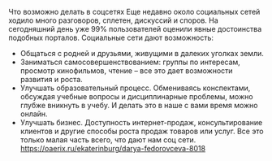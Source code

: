 Что возможно делать в соцсетях
Еще недавно около социальных сетей ходило много разговоров, сплетен, дискуссий и споров. На сегодняшний день уже 99% пользователей оценили явные достоинства подобных порталов. Социальные сети дают возможность:
- Общаться с родней и друзьями, живущими в далеких уголках земли.
- Заниматься самосовершенствованием: группы по интересам, просмотр кинофильмов, чтение – все это дает возможности развития и роста.
- Улучшать образовательный процесс. Обмениваясь конспектами, обсуждая учебные вопросы и дисциплинарные проблемы, можно глубже вникнуть в учебу. И делать это в наше с вами время можно онлайн.
- Улучшать бизнес. Доступность интернет-продаж, консультирование клиентов и другие способы роста продаж товаров или услуг.
Все это только малая часть всего, что дают нам соц сети.
https://oaerix.ru/ekaterinburg/darya-fedorovceva-8018
